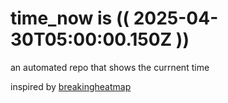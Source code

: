 # time_now is (( 2025-04-30T05:00:00.150Z ))

an automated repo that shows the currnent time

inspired by [breakingheatmap](https://github.com/breakingheatmap/breakingheatmap)